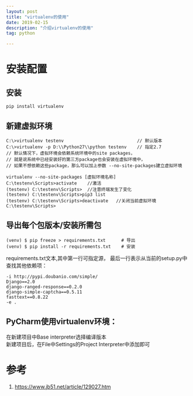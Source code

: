 ```yaml
---
layout: post
title: "virtualenv的使用"
date: 2019-02-15
description: "介绍virtualenv的使用"
tag: python

---
```


# 安装配置
## 安装
```
pip install virtualenv
```

## 新建虚拟环境
```
C:\>virtualenv testenv                            // 默认版本
C:\>virtualenv -p D:\\Python27\\python testenv    // 指定2.7
// 默认情况下，虚拟环境会依赖系统环境中的site packages，
// 就是说系统中已经安装好的第三方package也会安装在虚拟环境中，
// 如果不想依赖这些package，那么可以加上参数 --no-site-packages建立虚拟环境
 
virtualenv --no-site-packages [虚拟环境名称]
C:\testenv\Scripts>activate    //激活
(testenv) C:\testenv\Scripts>  //注意终端发生了变化
(testenv) C:\testenv\Scripts>pip3 list
(testenv) C:\testenv\Scripts>deactivate   //关闭当前虚拟环境
C:\testenv\Scripts>
```

## 导出每个包版本/安装所需包
```
(venv) $ pip freeze > requirements.txt      # 导出
(venv) $ pip install -r requirements.txt    # 安装
```
requirements.txt文本,其中第一行可指定源，
最后一行表示从当前的setup.py中查找其他依赖项：
```
-i http://pypi.doubanio.com/simple/
Django==2.0
django-ranged-response==0.2.0
django-simple-captcha==0.5.11
fasttext==0.8.22
-e .
```

## PyCharm使用virtualenv环境：
在新建项目中Base interpreter选择编译版本<br>
新建项目后，在File中Settings的Project Interpreter中添加即可


# 参考
1. https://www.jb51.net/article/129027.htm